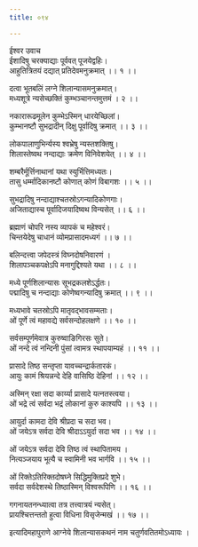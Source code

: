 ```yaml
---
title: ०९४

---
```

ईश्वर उवाच  
ईशादिषु चरक्याद्याः पूर्ववत् पूजयेद्वहिः।  
आहुतित्रितयं दद्यात् प्रतिदेवमनुक्रमात् ।। १ ।।  
  
दत्वा भूतबलिं लग्ने शिलान्यासमनुक्रमात्।  
मध्यशूत्रे न्यसेच्छक्तिं कुम्भञ्चानन्तमुत्तमं । २ ।।  
  
नकारारूढमूलेन कुम्भेऽस्मिन् धारयेच्छिलां।  
कुम्भानष्टौ सुभद्रादीन् दिक्षु पूर्वादिषु क्रमात् ।। ३ ।।  
  
लोकपालाणुभिर्न्यस्य श्वभ्रेषु न्यस्तशक्तिषु।  
शिलास्तेष्वथ नन्दाद्याः क्रमेण विनिवेशयेत् ।। ४ ।।  
  
शम्बरैर्मूर्त्तिनाथानां यथा स्युर्भित्तिमध्यतः।  
तासु धर्म्मादिकानष्टौ कोणात् कोणं विबागशः ।। ५ ।।  
  
सुभद्रादिषु नन्दाद्याश्चतस्रोऽगन्यादिकोणगाः।  
अजिताद्यास्च पूर्वादिजयादिष्वथ विन्यसेत् ।। ६ ।।  
  
ब्रह्माणं चोपरि नस्य व्यापकं च महेश्वरं।  
चिन्तयेदेषु चाधानं व्योमप्रासादमध्यगं ।। ७ ।।  
  
बलिन्दत्त्वा जपेदस्त्रं विघ्नदोषनिवारणं ।  
शिलापञ्चकपक्षेऽपि मनागुद्दिश्यते यथा ।। ८ ।।  
  
मध्ये पूर्णशिलान्यासः सूभद्रकलशेऽर्द्धतः।  
पद्मादिषु च नन्दाद्याः कोणेष्वगन्यादिषु क्रमात् ।। ९ ।।  
  
मध्यभावे चतस्रोऽपि मातृवद्भावसम्मताः।  
ओं पूर्णे त्वं महावद्ये सर्वसन्दोहलक्षणे ।। १० ।।  
  
सर्वसम्पूर्णमेवात्र कुरुष्वाङिगिरसः सुते।  
ओं नन्दे त्वं नन्दिनी पुंसां त्वामत्र स्थापयाम्यहं ।। ११ ।।  
  
प्रासादे तिष्ठ सन्तृप्ता यावच्चन्द्रार्कतारकं।  
आयुः कामं श्रियन्नन्दे देहि वासिष्ठि देहिनां ।। १२ ।।  
  
अस्मिन् रक्षा सदा कार्य्या प्रासादे यत्नतस्त्वया।  
ओं भद्रे त्वं सर्वदा भद्रं लोकानां कुरु काश्यपि ।। १३ ।।  
  
आयुर्दा कामदा देवि श्रीप्रदा च सदा भव।  
ओं जयेऽत्र सर्वदा देवि श्रीदाऽऽयुर्दा सदा भव ।। १४ ।।  
  
ओं जयेऽत्र सर्वदा देवि तिष्ठ त्वं स्थापितामय ।  
नित्यञ्जयाय भूत्यै च स्वामिनी भव भार्गवि ।। १५ ।।  
  
ओं रिक्तेऽतिरिक्तदोषघ्ने सिद्धिमुक्तिप्रदे शुभे।  
सर्वदा सर्वदेशस्थे तिष्ठास्मिन् विश्वरूपिणि ।। १६ ।।  
  
गगनायतनन्ध्यात्वा तत्र तत्त्वात्रयं न्यसेत्।  
प्रायश्चित्तन्ततो हुत्वा विधिना विसृजेन्मखं ।। १७ ।।  
  
इत्यादिमहापुराणे आग्नेये शिलान्यासकथनं नाम चतुर्णवतितमोऽध्यायः ।